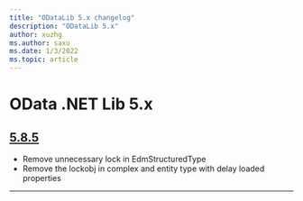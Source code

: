 ```yaml
---
title: "ODataLib 5.x changelog"
description: "ODataLib 5.x"
author: xuzhg
ms.author: saxu
ms.date: 1/3/2022
ms.topic: article
---
```


# OData .NET Lib 5.x 

## [5.8.5](https://www.nuget.org/packages/Microsoft.Data.OData/5.8.5)

* Remove unnecessary lock in EdmStructuredType
* Remove the lockobj in complex and entity type with delay loaded properties

---
